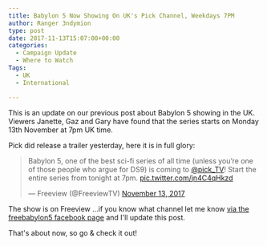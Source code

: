 ```yaml
---
title: Babylon 5 Now Showing On UK's Pick Channel, Weekdays 7PM
author: Ranger 3ndymion
type: post
date: 2017-11-13T15:07:00+00:00
categories:
  - Campaign Update
  - Where to Watch
Tags:
  - UK
  - International

---
```

This is an update on our previous post about Babylon 5 showing in the UK. Viewers Janette, Gaz and Gary have found that the series starts on Monday 13th November at 7pm UK time.

Pick did release a trailer yesterday, here it is in full glory:

<blockquote class="twitter-tweet" data-lang="en"><p lang="en" dir="ltr">Babylon 5, one of the best sci-fi series of all time (unless you’re one of those people who argue for DS9) is coming to <a href="https://twitter.com/Pick_TV?ref_src=twsrc%5Etfw">@pick_TV</a>! Start the entire series from tonight at 7pm. <a href="https://t.co/jn4C4qHkzd">pic.twitter.com/jn4C4qHkzd</a></p>&mdash; Freeview (@FreeviewTV) <a href="https://twitter.com/FreeviewTV/status/930116606075768833?ref_src=twsrc%5Etfw">November 13, 2017</a></blockquote>

The show is on Freeview ...if you know what channel let me know [via the freebabylon5 facebook page](https://www.facebook.com/freebabylon5) and I'll update this post.

That's about now, so go & check it out!
